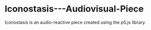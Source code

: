 # Iconostasis---Audiovisual-Piece
Iconostasis is an audio-reactive piece created using the p5.js library.
